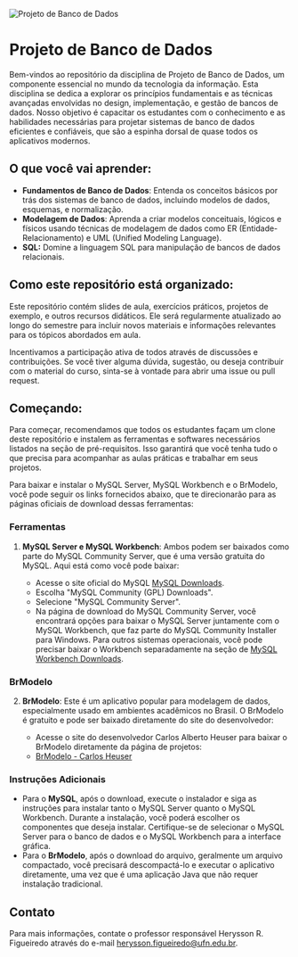 

![Projeto de Banco de Dados](https://github.com/Herysson/Projeto-de-Banco-de-Dados/assets/7634437/0b7b880c-574d-4d94-a2a7-9dc421ddfa52)

# Projeto de Banco de Dados

Bem-vindos ao repositório da disciplina de Projeto de Banco de Dados, um componente essencial no mundo da tecnologia da informação. Esta disciplina se dedica a explorar os princípios fundamentais e as técnicas avançadas envolvidas no design, implementação, e gestão de bancos de dados. Nosso objetivo é capacitar os estudantes com o conhecimento e as habilidades necessárias para projetar sistemas de banco de dados eficientes e confiáveis, que são a espinha dorsal de quase todos os aplicativos modernos.

## O que você vai aprender:

- **Fundamentos de Banco de Dados**: Entenda os conceitos básicos por trás dos sistemas de banco de dados, incluindo modelos de dados, esquemas, e normalização.
- **Modelagem de Dados**: Aprenda a criar modelos conceituais, lógicos e físicos usando técnicas de modelagem de dados como ER (Entidade-Relacionamento) e UML (Unified Modeling Language).
- **SQL:** Domine a linguagem SQL para manipulação de bancos de dados relacionais.

## Como este repositório está organizado:

Este repositório contém slides de aula, exercícios práticos, projetos de exemplo, e outros recursos didáticos. Ele será regularmente atualizado ao longo do semestre para incluir novos materiais e informações relevantes para os tópicos abordados em aula.

Incentivamos a participação ativa de todos através de discussões e contribuições. Se você tiver alguma dúvida, sugestão, ou deseja contribuir com o material do curso, sinta-se à vontade para abrir uma issue ou pull request.

## Começando:

Para começar, recomendamos que todos os estudantes façam um clone deste repositório e instalem as ferramentas e softwares necessários listados na seção de pré-requisitos. Isso garantirá que você tenha tudo o que precisa para acompanhar as aulas práticas e trabalhar em seus projetos.

Para baixar e instalar o MySQL Server, MySQL Workbench e o BrModelo, você pode seguir os links fornecidos abaixo, que te direcionarão para as páginas oficiais de download dessas ferramentas:

### Ferramentas

1. **MySQL Server e MySQL Workbench**: Ambos podem ser baixados como parte do MySQL Community Server, que é uma versão gratuita do MySQL. Aqui está como você pode baixar:

   - Acesse o site oficial do MySQL [MySQL Downloads](https://dev.mysql.com/downloads/).
   - Escolha "MySQL Community (GPL) Downloads".
   - Selecione "MySQL Community Server".
   - Na página de download do MySQL Community Server, você encontrará opções para baixar o MySQL Server juntamente com o MySQL Workbench, que faz parte do MySQL Community Installer para Windows. Para outros sistemas operacionais, você pode precisar baixar o Workbench separadamente na seção de [MySQL Workbench Downloads](https://dev.mysql.com/downloads/workbench/).

### BrModelo

2. **BrModelo**: Este é um aplicativo popular para modelagem de dados, especialmente usado em ambientes acadêmicos no Brasil. O BrModelo é gratuito e pode ser baixado diretamente do site do desenvolvedor:

   - Acesse o site do desenvolvedor Carlos Alberto Heuser para baixar o BrModelo diretamente da página de projetos:
   - [BrModelo - Carlos Heuser](http://www.sis4.com/brModelo/)

### Instruções Adicionais

- Para o **MySQL**, após o download, execute o instalador e siga as instruções para instalar tanto o MySQL Server quanto o MySQL Workbench. Durante a instalação, você poderá escolher os componentes que deseja instalar. Certifique-se de selecionar o MySQL Server para o banco de dados e o MySQL Workbench para a interface gráfica.
- Para o **BrModelo**, após o download do arquivo, geralmente um arquivo compactado, você precisará descompactá-lo e executar o aplicativo diretamente, uma vez que é uma aplicação Java que não requer instalação tradicional.

## Contato

Para mais informações, contate o professor responsável Herysson R. Figueiredo através do e-mail herysson.figueiredo@ufn.edu.br.
